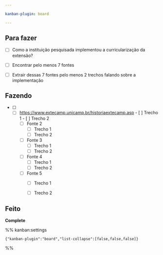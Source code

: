 ```yaml
---

kanban-plugin: board

---
```


## Para fazer

- [ ] Como a instituição pesquisada implementou a curricularização da extensão?
- [ ] Encontrar pelo menos 7 fontes
- [ ] Extrair dessas 7 fontes pelo menos 2 trechos falando sobre a implementação


## Fazendo

- [ ] - [ ] https://www.extecamp.unicamp.br/historiaextecamp.asp
		- [ ] Trecho 1
		- [ ] Trecho 2
	- [ ] Fonte 2
		- [ ] Trecho 1
		- [ ] Trecho 2
	- [ ] Fonte 3
		- [ ] Trecho 1
		- [ ] Trecho 2
	- [ ] Fonte 4
		- [ ] Trecho 1
		- [ ] Trecho 2
	- [ ] Fonte 5
		- [ ] Trecho 1
		- [ ] Trecho 2


## Feito

**Complete**




%% kanban:settings
```
{"kanban-plugin":"board","list-collapse":[false,false,false]}
```
%%